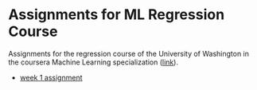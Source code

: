 # Assignments for ML Regression Course

Assignments for the regression course of the University of Washington in the coursera Machine Learning specialization ([link](https://www.coursera.org/learn/ml-regression/)).

- [week 1 assignment](https://github.com/MrLoh/ml_prediction_class/blob/master/a1/a1.r.ipynb)

